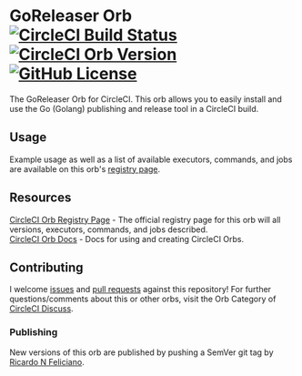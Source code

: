 # GoReleaser Orb [![CircleCI Build Status](https://circleci.com/gh/hubci/goreleaser-orb.svg?style=shield "CircleCI Build Status")](https://circleci.com/gh/hubci/goreleaser-orb) [![CircleCI Orb Version](https://img.shields.io/badge/endpoint.svg?url=https://badges.circleci.io/orb/hubci/goreleaser)][reg-page] [![GitHub License](https://img.shields.io/badge/license-MIT-lightgrey.svg)](https://github.com/hubci/goreleaser-orb/blob/master/LICENSE)

The GoReleaser Orb for CircleCI.
This orb allows you to easily install and use the Go (Golang) publishing and release tool in a CircleCI build.


## Usage

Example usage as well as a list of available executors, commands, and jobs are available on this orb's [registry page][reg-page].


## Resources

[CircleCI Orb Registry Page][reg-page] - The official registry page for this orb will all versions, executors, commands, and jobs described.  
[CircleCI Orb Docs](https://circleci.com/docs/2.0/orb-intro/#section=configuration) - Docs for using and creating CircleCI Orbs.  


## Contributing

I welcome [issues](https://github.com/hubci/goreleaser-orb/issues) and [pull requests](https://github.com/hubci/goreleaser-orb/pulls) against this repository!
For further questions/comments about this or other orbs, visit the Orb Category of [CircleCI Discuss](https://discuss.circleci.com/c/orbs).

### Publishing
New versions of this orb are published by pushing a SemVer git tag by [Ricardo N Feliciano](https://github.com/FelicianoTech).



[reg-page]: https://circleci.com/orbs/registry/orb/hubci/goreleaser
